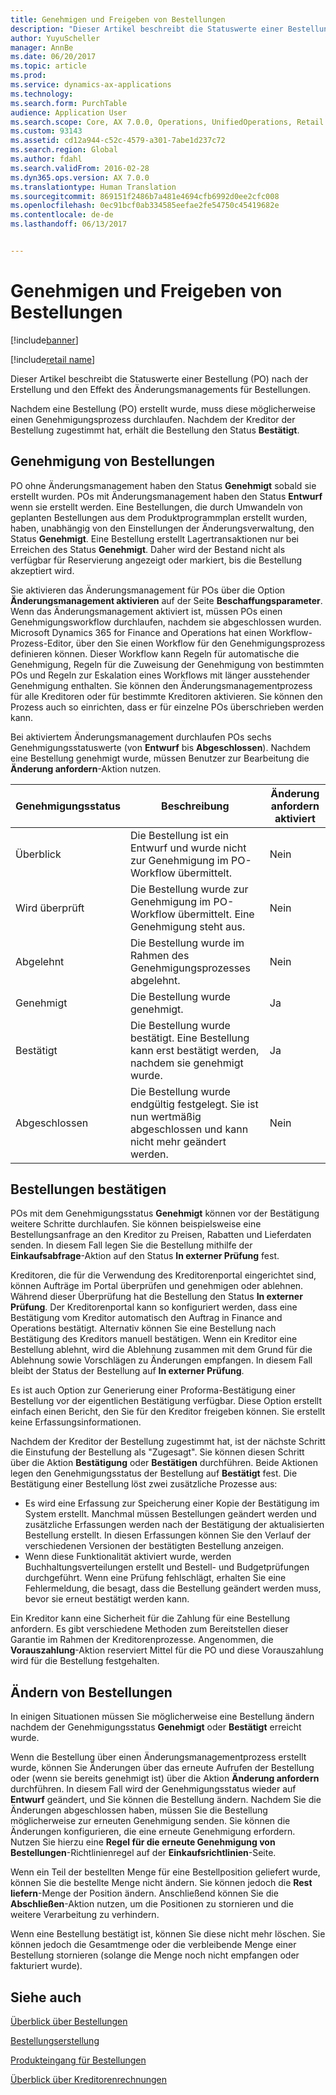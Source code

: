 ```yaml
---
title: Genehmigen und Freigeben von Bestellungen
description: "Dieser Artikel beschreibt die Statuswerte einer Bestellung (PO) nach der Erstellung und den Effekt des Änderungsmanagements für Bestellungen."
author: YuyuScheller
manager: AnnBe
ms.date: 06/20/2017
ms.topic: article
ms.prod: 
ms.service: dynamics-ax-applications
ms.technology: 
ms.search.form: PurchTable
audience: Application User
ms.search.scope: Core, AX 7.0.0, Operations, UnifiedOperations, Retail
ms.custom: 93143
ms.assetid: cd12a944-c52c-4579-a301-7abe1d237c72
ms.search.region: Global
ms.author: fdahl
ms.search.validFrom: 2016-02-28
ms.dyn365.ops.version: AX 7.0.0
ms.translationtype: Human Translation
ms.sourcegitcommit: 869151f2486b7a481e4694cfb6992d0ee2cfc008
ms.openlocfilehash: 0ec91bcf0ab334585eefae2fe54750c45419682e
ms.contentlocale: de-de
ms.lasthandoff: 06/13/2017


---
```


# <a name="approve-and-confirm-purchase-orders"></a>Genehmigen und Freigeben von Bestellungen

[!include[banner](../includes/banner.md)]

[!include[retail name](../includes/retail-name.md)]

Dieser Artikel beschreibt die Statuswerte einer Bestellung (PO) nach der Erstellung und den Effekt des Änderungsmanagements für Bestellungen.

Nachdem eine Bestellung (PO) erstellt wurde, muss diese möglicherweise einen Genehmigungsprozess durchlaufen. Nachdem der Kreditor der Bestellung zugestimmt hat, erhält die Bestellung den Status **Bestätigt**.

## <a name="approval-of-purchase-orders"></a>Genehmigung von Bestellungen
PO ohne Änderungsmanagement haben den Status **Genehmigt** sobald sie erstellt wurden. POs mit Änderungsmanagement haben den Status **Entwurf** wenn sie erstellt werden. Eine Bestellungen, die durch Umwandeln von geplanten Bestellungen aus dem Produktprogrammplan erstellt wurden, haben, unabhängig von den Einstellungen der Änderungsverwaltung, den Status **Genehmigt**. Eine Bestellung erstellt Lagertransaktionen nur bei Erreichen des Status **Genehmigt**. Daher wird der Bestand nicht als verfügbar für Reservierung angezeigt oder markiert, bis die Bestellung akzeptiert wird.  

Sie aktivieren das Änderungsmanagement für POs über die Option **Änderungsmanagement aktivieren** auf der Seite **Beschaffungsparameter**. Wenn das Änderungsmanagement aktiviert ist, müssen POs einen Genehmigungsworkflow durchlaufen, nachdem sie abgeschlossen wurden. Microsoft Dynamics 365 for Finance and Operations hat einen Workflow-Prozess-Editor, über den Sie einen Workflow für den Genehmigungsprozess definieren können. Dieser Workflow kann Regeln für automatische die Genehmigung, Regeln für die Zuweisung der Genehmigung von bestimmten POs und Regeln zur Eskalation eines Workflows mit länger ausstehender Genehmigung enthalten. Sie können den Änderungsmanagementprozess für alle Kreditoren oder für bestimmte Kreditoren aktivieren. Sie können den Prozess auch so einrichten, dass er für einzelne POs überschrieben werden kann.  

Bei aktiviertem Änderungsmanagement durchlaufen POs sechs Genehmigungsstatuswerte (von **Entwurf** bis **Abgeschlossen**). Nachdem eine Bestellung genehmigt wurde, müssen Benutzer zur Bearbeitung die **Änderung anfordern**-Aktion nutzen.

| Genehmigungsstatus | Beschreibung                                                                      | Änderung anfordern aktiviert |
|-----------------|----------------------------------------------------------------------------------|---------------------------|
| Überblick           | Die Bestellung ist ein Entwurf und wurde nicht zur Genehmigung im PO-Workflow übermittelt.     | Nein                        |
| Wird überprüft       | Die Bestellung wurde zur Genehmigung im PO-Workflow übermittelt. Eine Genehmigung steht aus.       | Nein                        |
| Abgelehnt        | Die Bestellung wurde im Rahmen des Genehmigungsprozesses abgelehnt.                                 | Nein                        |
| Genehmigt        | Die Bestellung wurde genehmigt.                                                             | Ja                       |
| Bestätigt       | Die Bestellung wurde bestätigt. Eine Bestellung kann erst bestätigt werden, nachdem sie genehmigt wurde.        | Ja                       |
| Abgeschlossen       | Die Bestellung wurde endgültig festgelegt. Sie ist nun wertmäßig abgeschlossen und kann nicht mehr geändert werden. | Nein                        |

## <a name="confirming-purchase-orders"></a>Bestellungen bestätigen
POs mit dem Genehmigungsstatus **Genehmigt** können vor der Bestätigung weitere Schritte durchlaufen. Sie können beispielsweise eine Bestellungsanfrage an den Kreditor zu Preisen, Rabatten und Lieferdaten senden. In diesem Fall legen Sie die Bestellung mithilfe der **Einkaufsabfrage**-Aktion auf den Status **In externer Prüfung** fest.  

Kreditoren, die für die Verwendung des Kreditorenportal eingerichtet sind, können Aufträge im Portal überprüfen und genehmigen oder ablehnen. Während dieser Überprüfung hat die Bestellung den Status **In externer Prüfung**. Der Kreditorenportal kann so konfiguriert werden, dass eine Bestätigung vom Kreditor automatisch den Auftrag in Finance and Operations bestätigt. Alternativ können Sie eine Bestellung nach Bestätigung des Kreditors manuell bestätigen. Wenn ein Kreditor eine Bestellung ablehnt, wird die Ablehnung zusammen mit dem Grund für die Ablehnung sowie Vorschlägen zu Änderungen empfangen. In diesem Fall bleibt der Status der Bestellung auf **In externer Prüfung**.  

Es ist auch Option zur Generierung einer Proforma-Bestätigung einer Bestellung vor der eigentlichen Bestätigung verfügbar. Diese Option erstellt einfach einen Bericht, den Sie für den Kreditor freigeben können. Sie erstellt keine Erfassungsinformationen.  

Nachdem der Kreditor der Bestellung zugestimmt hat, ist der nächste Schritt die Einstufung der Bestellung als "Zugesagt". Sie können diesen Schritt über die Aktion **Bestätigung** oder **Bestätigen** durchführen. Beide Aktionen legen den Genehmigungsstatus der Bestellung auf **Bestätigt** fest. Die Bestätigung einer Bestellung löst zwei zusätzliche Prozesse aus:

-   Es wird eine Erfassung zur Speicherung einer Kopie der Bestätigung im System erstellt. Manchmal müssen Bestellungen geändert werden und zusätzliche Erfassungen werden nach der Bestätigung der aktualisierten Bestellung erstellt. In diesen Erfassungen können Sie den Verlauf der verschiedenen Versionen der bestätigten Bestellung anzeigen.
-   Wenn diese Funktionalität aktiviert wurde, werden Buchhaltungsverteilungen erstellt und Bestell- und Budgetprüfungen durchgeführt. Wenn eine Prüfung fehlschlägt, erhalten Sie eine Fehlermeldung, die besagt, dass die Bestellung geändert werden muss, bevor sie erneut bestätigt werden kann.

Ein Kreditor kann eine Sicherheit für die Zahlung für eine Bestellung anfordern. Es gibt verschiedene Methoden zum Bereitstellen dieser Garantie im Rahmen der Kreditorenprozesse. Angenommen, die **Vorauszahlung**-Aktion reserviert Mittel für die PO und diese Vorauszahlung wird für die Bestellung festgehalten.

## <a name="changing-purchase-orders"></a>Ändern von Bestellungen
In einigen Situationen müssen Sie möglicherweise eine Bestellung ändern nachdem der Genehmigungsstatus **Genehmigt** oder **Bestätigt** erreicht wurde.  

Wenn die Bestellung über einen Änderungsmanagementprozess erstellt wurde, können Sie Änderungen über das erneute Aufrufen der Bestellung oder (wenn sie bereits genehmigt ist) über die Aktion **Änderung anfordern** durchführen. In diesem Fall wird der Genehmigungsstatus wieder auf **Entwurf** geändert, und Sie können die Bestellung ändern. Nachdem Sie die Änderungen abgeschlossen haben, müssen Sie die Bestellung möglicherweise zur erneuten Genehmigung senden. Sie können die Änderungen konfigurieren, die eine erneute Genehmigung erfordern. Nutzen Sie hierzu eine **Regel für die erneute Genehmigung von Bestellungen**-Richtlinienregel auf der **Einkaufsrichtlinien**-Seite.  

Wenn ein Teil der bestellten Menge für eine Bestellposition geliefert wurde, können Sie die bestellte Menge nicht ändern. Sie können jedoch die **Rest liefern**-Menge der Position ändern. Anschließend können Sie die **Abschließen**-Aktion nutzen, um die Positionen zu stornieren und die weitere Verarbeitung zu verhindern. 

Wenn eine Bestellung bestätigt ist, können Sie diese nicht mehr löschen. Sie können jedoch die Gesamtmenge oder die verbleibende Menge einer Bestellung stornieren (solange die Menge noch nicht empfangen oder fakturiert wurde).

<a name="see-also"></a>Siehe auch
--------

[Überblick über Bestellungen](purchase-order-overview.md)

[Bestellungserstellung](purchase-order-creation.md)

[Produkteingang für Bestellungen](product-receipt-against-purchase-orders.md)

[Überblick über Kreditorenrechnungen](/dynamics365/unified-operations/financials/accounts-payable/vendor-invoices-overview)




